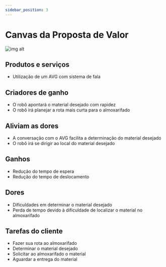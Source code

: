 ```yaml
---
sidebar_position: 3
---
```


# Canvas da Proposta de Valor

![img alt](/img/value.png)

## Produtos e serviços

- Utilização de um AVG com sistema de fala

## Criadores de ganho

- O robô apontará o material desejado com rapidez
- O robô irá planejar a rota mais curta para o almoxarifado


## Aliviam as dores

- A conversação com o AVG facilita a determinação do material desejado
- O robô irá se dirigir ao local do material desejado

## Ganhos

- Redução do tempo de espera
- Redução do tempo de deslocamento

## Dores

- Dificuldades em determinar o material desejado
- Perda de tempo devido à dificuldade de localizar o material no almoxarifado

## Tarefas do cliente

- Fazer sua rota ao almoxarifado
- Determinar o material desejado
- Solicitar ao almoxarifado o material
- Aguardar a entrega do material
